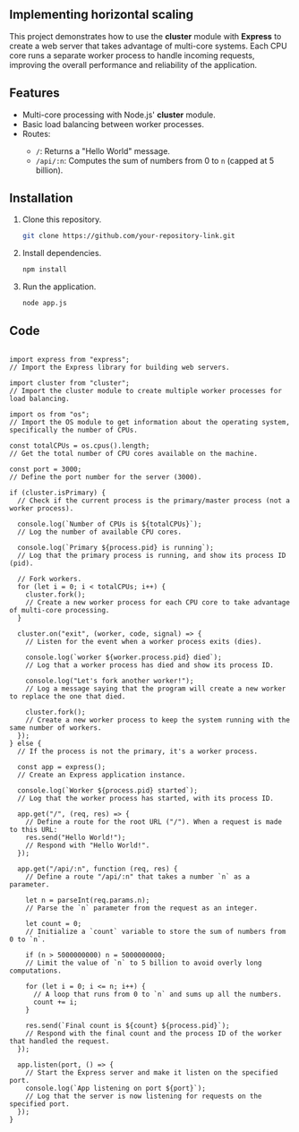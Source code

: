 ## Implementing horizontal scaling 

This project demonstrates how to use the **cluster** module with **Express** to create a web server that takes advantage of multi-core systems. Each CPU core runs a separate worker process to handle incoming requests, improving the overall performance and reliability of the application.

## Features

<ul>
  <li>Multi-core processing with Node.js' <strong>cluster</strong> module.</li>
  <li>Basic load balancing between worker processes.</li>
  <li>Routes:</li>
  <ul>
    <li><code>/</code>: Returns a "Hello World" message.</li>
    <li><code>/api/:n</code>: Computes the sum of numbers from 0 to <code>n</code> (capped at 5 billion).</li>
  </ul>
</ul>

## Installation

1. Clone this repository.
    ```bash
    git clone https://github.com/your-repository-link.git
    ```
2. Install dependencies.
    ```bash
    npm install
    ```

3. Run the application.
    ```bash
    node app.js
    ```

## Code

<pre>
<code>
import express from "express"; 
// Import the Express library for building web servers.

import cluster from "cluster"; 
// Import the cluster module to create multiple worker processes for load balancing.

import os from "os"; 
// Import the OS module to get information about the operating system, specifically the number of CPUs.

const totalCPUs = os.cpus().length; 
// Get the total number of CPU cores available on the machine.

const port = 3000; 
// Define the port number for the server (3000).

if (cluster.isPrimary) { 
  // Check if the current process is the primary/master process (not a worker process).
  
  console.log(`Number of CPUs is ${totalCPUs}`);
  // Log the number of available CPU cores.

  console.log(`Primary ${process.pid} is running`);
  // Log that the primary process is running, and show its process ID (pid).

  // Fork workers.
  for (let i = 0; i &lt; totalCPUs; i++) {
    cluster.fork(); 
    // Create a new worker process for each CPU core to take advantage of multi-core processing.
  }

  cluster.on("exit", (worker, code, signal) =&gt; { 
    // Listen for the event when a worker process exits (dies).
    
    console.log(`worker ${worker.process.pid} died`); 
    // Log that a worker process has died and show its process ID.

    console.log("Let's fork another worker!"); 
    // Log a message saying that the program will create a new worker to replace the one that died.

    cluster.fork(); 
    // Create a new worker process to keep the system running with the same number of workers.
  });
} else { 
  // If the process is not the primary, it's a worker process.

  const app = express(); 
  // Create an Express application instance.

  console.log(`Worker ${process.pid} started`);
  // Log that the worker process has started, with its process ID.

  app.get("/", (req, res) =&gt; { 
    // Define a route for the root URL ("/"). When a request is made to this URL:
    res.send("Hello World!"); 
    // Respond with "Hello World!".
  });

  app.get("/api/:n", function (req, res) { 
    // Define a route "/api/:n" that takes a number `n` as a parameter.

    let n = parseInt(req.params.n); 
    // Parse the `n` parameter from the request as an integer.

    let count = 0; 
    // Initialize a `count` variable to store the sum of numbers from 0 to `n`.

    if (n &gt; 5000000000) n = 5000000000; 
    // Limit the value of `n` to 5 billion to avoid overly long computations.

    for (let i = 0; i &lt;= n; i++) { 
      // A loop that runs from 0 to `n` and sums up all the numbers.
      count += i;
    }

    res.send(`Final count is ${count} ${process.pid}`); 
    // Respond with the final count and the process ID of the worker that handled the request.
  });

  app.listen(port, () =&gt; { 
    // Start the Express server and make it listen on the specified port.
    console.log(`App listening on port ${port}`);
    // Log that the server is now listening for requests on the specified port.
  });
}
</code>
</pre>

